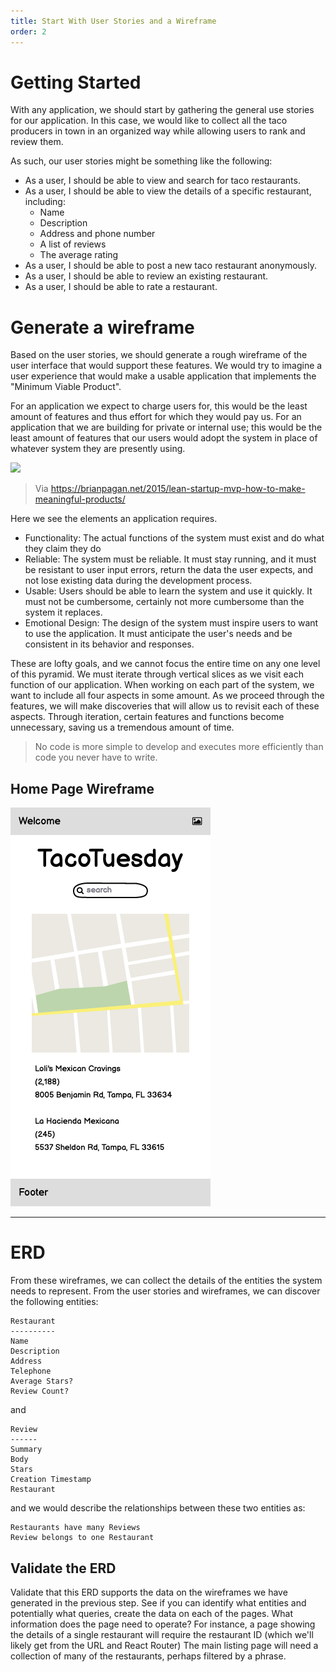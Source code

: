 ```yaml
---
title: Start With User Stories and a Wireframe
order: 2
---
```


# Getting Started

With any application, we should start by gathering the general use stories for
our application. In this case, we would like to collect all the taco producers
in town in an organized way while allowing users to rank and review them.

As such, our user stories might be something like the following:

- As a user, I should be able to view and search for taco restaurants.
- As a user, I should be able to view the details of a specific restaurant,
  including:
  - Name
  - Description
  - Address and phone number
  - A list of reviews
  - The average rating
- As a user, I should be able to post a new taco restaurant anonymously.
- As a user, I should be able to review an existing restaurant.
- As a user, I should be able to rate a restaurant.

# Generate a wireframe

Based on the user stories, we should generate a rough wireframe of the user
interface that would support these features. We would try to imagine a user
experience that would make a usable application that implements the "Minimum
Viable Product".

For an application we expect to charge users for, this would be the least amount
of features and thus effort for which they would pay us. For an application that
we are building for private or internal use; this would be the least amount of
features that our users would adopt the system in place of whatever system they
are presently using.

![](https://brianpagan.net/wp-content/uploads/2015/08/Bya3nBvCQAASBGi.png)

> Via
> https://brianpagan.net/2015/lean-startup-mvp-how-to-make-meaningful-products/

Here we see the elements an application requires.

- Functionality: The actual functions of the system must exist and do what they
  claim they do
- Reliable: The system must be reliable. It must stay running, and it must be
  resistant to user input errors, return the data the user expects, and not lose
  existing data during the development process.
- Usable: Users should be able to learn the system and use it quickly. It must
  not be cumbersome, certainly not more cumbersome than the system it replaces.
- Emotional Design: The design of the system must inspire users to want to use
  the application. It must anticipate the user's needs and be consistent in its
  behavior and responses.

These are lofty goals, and we cannot focus the entire time on any one level of
this pyramid. We must iterate through vertical slices as we visit each function
of our application. When working on each part of the system, we want to include
all four aspects in some amount. As we proceed through the features, we will
make discoveries that will allow us to revisit each of these aspects. Through
iteration, certain features and functions become unnecessary, saving us a
tremendous amount of time.

> No code is more simple to develop and executes more efficiently than code you
> never have to write.

## Home Page Wireframe

![wireframe](./assets/taco-tuesday-home-screen.png)

---

# ERD

From these wireframes, we can collect the details of the entities the system
needs to represent. From the user stories and wireframes, we can discover the
following entities:

```text
Restaurant
----------
Name
Description
Address
Telephone
Average Stars?
Review Count?
```

and

```text
Review
------
Summary
Body
Stars
Creation Timestamp
Restaurant
```

and we would describe the relationships between these two entities as:

```text
Restaurants have many Reviews
Review belongs to one Restaurant
```

## Validate the ERD

Validate that this ERD supports the data on the wireframes we have generated in
the previous step. See if you can identify what entities and potentially what
queries, create the data on each of the pages. What information does the page
need to operate? For instance, a page showing the details of a single restaurant
will require the restaurant ID (which we'll likely get from the URL and React
Router) The main listing page will need a collection of many of the restaurants,
perhaps filtered by a phrase.
